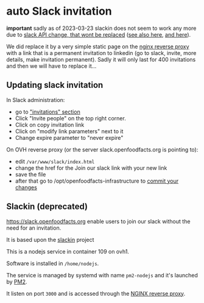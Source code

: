 # auto Slack invitation

**important** sadly as of 2023-03-23 slackin does not seem to work any more due to [slack API change, that wont be replaced](https://github.com/rauchg/slackin/issues/417) ([see also here](https://github.com/emedvedev/slackin-extended/issues/205), [and here](https://github.com/integrations/slack/issues/1063)).

We did replace it by a very simple static page on the [nginx reverse proxy](nginx-reverse-proxy.md)
with a link that is a permanent invitation to linkedin (go to slack, invite, more details, make invitation permanent).
Sadly it will only last for 400 invitations and then we will have to replace it…

## Updating slack invitation

In Slack administration:
* go to ["invitations" section](https://openfoodfacts.slack.com/admin/invites)
* Click "Invite people" on the top right corner.
* Click on copy invitation link
* Click on "modify link parameters" next to it
* Change expire parameter to "never expire"

On OVH reverse proxy (or the server slack.openfoodfacts.org is pointing to):
* edit `/var/www/slack/index.html`
* change the href for the Join our slack link with your new link
* save the file
* after that go to /opt/openfoodfacts-infrastructure to [commit your changes](./how-to-have-server-config-in-git.md)

## Slackin (deprecated)

https://slack.openfoodfacts.org enable users to join our slack without the need for an invitation.

It is based upon the [slackin](https://github.com/rauchg/slackin) project

This is a nodejs service in container 109 on ovh1.

Software is installed in `/home/nodejs`.

The service is managed by systemd with name `pm2-nodejs` and it's launched by [PM2](https://pm2.io/docs/runtime/guide/process-management/).

It listen on port `3000` and is accessed through the [NGINX reverse proxy](./nginx-reverse-proxy.md).

